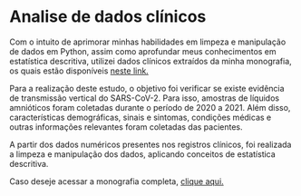 # Analise de dados clínicos 

Com o intuito de aprimorar minhas habilidades em limpeza e manipulação de dados em Python, assim como aprofundar meus conhecimentos em estatística descritiva, utilizei dados clínicos extraídos da minha monografia, os quais estão disponíveis [neste link.]()

Para a realização deste estudo, o objetivo foi verificar se existe evidência de transmissão vertical do SARS-CoV-2. Para isso, amostras de líquidos amnióticos foram coletadas durante o período de 2020 a 2021. Além disso, características demográficas, sinais e sintomas, condições médicas e outras informações relevantes foram coletadas das pacientes.

A partir dos dados numéricos presentes nos registros clínicos, foi realizada a limpeza e manipulação dos dados, aplicando conceitos de estatística descritiva.

Caso deseje acessar a monografia completa, [clique aqui.]()
